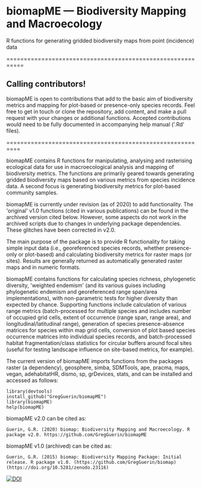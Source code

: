 # biomapME — Biodiversity Mapping and Macroecology
R functions for generating gridded biodiversity maps from point (incidence) data


===========================================================
## Calling contributors!
biomapME is open to contributions that add to the basic aim of biodiversity metrics and mapping for plot-based or presence-only species records. Feel free to get in touch or clone the repository, add content, and make a pull request with your changes or additional functions. Accepted contributions would need to be fully documented in accompanying help manual ('.Rd' files).

==========================================================


biomapME contains R functions for manipulating, analysing and rasterising ecological data for use in macroecological analysis and mapping of biodiversity metrics. The functions are primarily geared towards generating gridded biodiversity maps based on various metrics from species incidence data. A second focus is generating biodiversity metrics for plot-based community samples.

biomapME is currently under revision (as of 2020) to add functionality. The 'original' v1.0 functions (cited in various publications) can be found in the archived version cited below. However, some aspects do not work in the archived scripts due to changes in underlying package dependencies. These glitches have been corrected in v2.0.

The main purpose of the package is to provide R functionality for taking simple input data (i.e., georeferenced species records, whether presence-only or plot-based) and calculating biodiversity metrics for raster maps (or sites). Results are generally returned as automatically generated raster maps and in numeric formats.

biomapME contains functions for calculating species richness, phylogenetic diversity, 'weighted endemism' (and its various guises including phylogenetic endemism and georeferenced range span/area implementations), with non-parametric tests for higher diversity than expected by chance. Supporting functions include calculation of various range metrics (batch-processed for multiple species and includes number of occupied grid cells, extent of occurrence (range span, range area), and longitudinal/latitudinal range), generation of species presence-absence matrices for species within map grid cells, conversion of plot based species occurrence matrices into individual species records, and batch-processed habitat fragmentation/class statistics for circular buffers around focal sites (useful for testing landscape influence on site-based metrics, for example).


The current version of biomapME imports functions from the packages raster (a dependency), geosphere, simba, SDMTools, ape, pracma, maps, vegan, adehabitatHR, dismo, sp, grDevices, stats, and can be installed and accessed as follows:
```
library(devtools)
install_github("GregGuerin/biomapME")
library(biomapME)
help(biomapME)
``` 


biomapME v2.0 can be cited as:
```
Guerin, G.R. (2020) biomap: Biodiversity Mapping and Macroecology. R package v2.0. https://github.com/GregGuerin/biomapME
```


biomapME v1.0 (archived) can be cited as:
```
Guerin, G.R. (2015) biomap: Biodiversity Mapping Package: Initial release. R package v1.0. (https://github.com/GregGuerin/biomap) (https://doi.org/10.5281/zenodo.23116)
```

[![DOI](https://zenodo.org/badge/doi/10.5281/zenodo.23116.svg)](http://dx.doi.org/10.5281/zenodo.23116)

